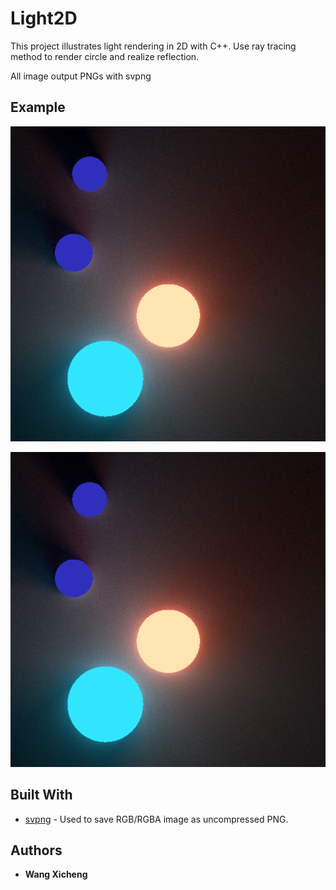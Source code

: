# Light2D

This project illustrates light rendering in 2D with C++. Use ray tracing method to render circle and realize reflection.

All image output PNGs with svpng

## Example

![](example.png)

![](example.png)

## Built With

* [svpng](https://github.com/miloyip/svpng) - Used to save RGB/RGBA image as uncompressed PNG.

## Authors

* **Wang Xicheng**
